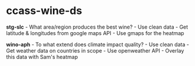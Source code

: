 # ccass-wine-ds

**stg-slc**
    - What area/region produces the best wine?
    - Use clean data
    - Get latitude & longitudes from google maps API
    - Use gmaps for the heatmap  

**wino-aph**
    - To what extend does climate impact quality?
    - Use clean data
    - Get weather data on countries in scope
    - Use openweather API
    - Overlay this data with Sam's heatmap
